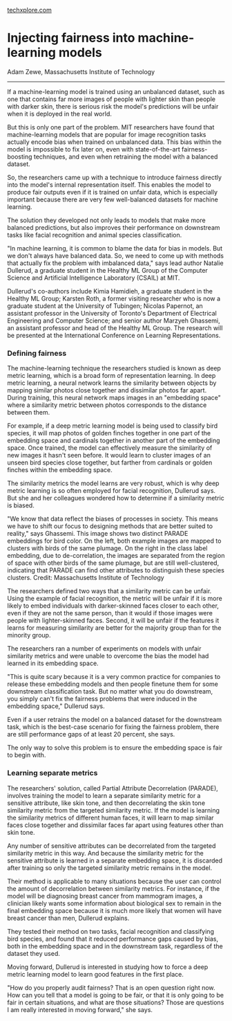 [techxplore.com](https://techxplore.com/news/2022-03-fairness-machine-learning.html)

# Injecting fairness into machine-learning models

Adam Zewe, Massachusetts Institute of Technology

---

If a machine-learning model is trained using an unbalanced dataset, such as one that contains far more images of people with lighter skin than people with darker skin, there is serious risk the model's predictions will be unfair when it is deployed in the real world.

But this is only one part of the problem. MIT researchers have found that machine-learning models that are popular for image recognition tasks actually encode bias when trained on unbalanced data. This bias within the model is impossible to fix later on, even with state-of-the-art fairness-boosting techniques, and even when retraining the model with a balanced dataset.

So, the researchers came up with a technique to introduce fairness directly into the model's internal representation itself. This enables the model to produce fair outputs even if it is trained on unfair data, which is especially important because there are very few well-balanced datasets for machine learning.

The solution they developed not only leads to models that make more balanced predictions, but also improves their performance on downstream tasks like facial recognition and animal species classification.

"In machine learning, it is common to blame the data for bias in models. But we don't always have balanced data. So, we need to come up with methods that actually fix the problem with imbalanced data," says lead author Natalie Dullerud, a graduate student in the Healthy ML Group of the Computer Science and Artificial Intelligence Laboratory (CSAIL) at MIT.

Dullerud's co-authors include Kimia Hamidieh, a graduate student in the Healthy ML Group; Karsten Roth, a former visiting researcher who is now a graduate student at the University of Tubingen; Nicolas Papernot, an assistant professor in the University of Toronto's Department of Electrical Engineering and Computer Science; and senior author Marzyeh Ghassemi, an assistant professor and head of the Healthy ML Group. The research will be presented at the International Conference on Learning Representations.

### Defining fairness

The machine-learning technique the researchers studied is known as deep metric learning, which is a broad form of representation learning. In deep metric learning, a neural network learns the similarity between objects by mapping similar photos close together and dissimilar photos far apart. During training, this neural network maps images in an "embedding space" where a similarity metric between photos corresponds to the distance between them.

For example, if a deep metric learning model is being used to classify bird species, it will map photos of golden finches together in one part of the embedding space and cardinals together in another part of the embedding space. Once trained, the model can effectively measure the similarity of new images it hasn't seen before. It would learn to cluster images of an unseen bird species close together, but farther from cardinals or golden finches within the embedding space.

The similarity metrics the model learns are very robust, which is why deep metric learning is so often employed for facial recognition, Dullerud says. But she and her colleagues wondered how to determine if a similarity metric is biased.

"We know that data reflect the biases of processes in society. This means we have to shift our focus to designing methods that are better suited to reality," says Ghassemi. This image shows two distinct PARADE embeddings for bird color. On the left, both example images are mapped to clusters with birds of the same plumage. On the right in the class label embedding, due to de-correlation, the images are separated from the region of space with other birds of the same plumage, but are still well-clustered, indicating that PARADE can find other attributes to distinguish these species clusters. Credit: Massachusetts Institute of Technology

The researchers defined two ways that a similarity metric can be unfair. Using the example of facial recognition, the metric will be unfair if it is more likely to embed individuals with darker-skinned faces closer to each other, even if they are not the same person, than it would if those images were people with lighter-skinned faces. Second, it will be unfair if the features it learns for measuring similarity are better for the majority group than for the minority group.

The researchers ran a number of experiments on models with unfair similarity metrics and were unable to overcome the bias the model had learned in its embedding space.

"This is quite scary because it is a very common practice for companies to release these embedding models and then people finetune them for some downstream classification task. But no matter what you do downstream, you simply can't fix the fairness problems that were induced in the embedding space," Dullerud says.

Even if a user retrains the model on a balanced dataset for the downstream task, which is the best-case scenario for fixing the fairness problem, there are still performance gaps of at least 20 percent, she says.

The only way to solve this problem is to ensure the embedding space is fair to begin with.

### Learning separate metrics

The researchers' solution, called Partial Attribute Decorrelation (PARADE), involves training the model to learn a separate similarity metric for a sensitive attribute, like skin tone, and then decorrelating the skin tone similarity metric from the targeted similarity metric. If the model is learning the similarity metrics of different human faces, it will learn to map similar faces close together and dissimilar faces far apart using features other than skin tone.

Any number of sensitive attributes can be decorrelated from the targeted similarity metric in this way. And because the similarity metric for the sensitive attribute is learned in a separate embedding space, it is discarded after training so only the targeted similarity metric remains in the model.

Their method is applicable to many situations because the user can control the amount of decorrelation between similarity metrics. For instance, if the model will be diagnosing breast cancer from mammogram images, a clinician likely wants some information about biological sex to remain in the final embedding space because it is much more likely that women will have breast cancer than men, Dullerud explains.

They tested their method on two tasks, facial recognition and classifying bird species, and found that it reduced performance gaps caused by bias, both in the embedding space and in the downstream task, regardless of the dataset they used.

Moving forward, Dullerud is interested in studying how to force a deep metric learning model to learn good features in the first place.

"How do you properly audit fairness? That is an open question right now. How can you tell that a model is going to be fair, or that it is only going to be fair in certain situations, and what are those situations? Those are questions I am really interested in moving forward," she says.